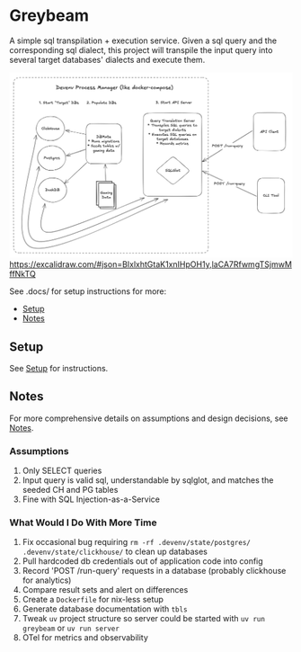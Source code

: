 # Greybeam

A simple sql transpilation + execution service. Given a sql query and the corresponding sql dialect, this project will transpile the input query into several target databases' dialects and execute them.

![Architecture](./assets/img/excalidraw.png)
https://excalidraw.com/#json=BIxlxhtGtaK1xnIHpOH1y,laCA7RfwmgTSjmwMffNkTQ

See .docs/ for setup instructions for more:
- [Setup](./docs/setup.md)
- [Notes](./docs/notes.md)

## Setup

See [Setup](./docs/setup.md) for instructions.

## Notes

For more comprehensive details on assumptions and design decisions, see [Notes](./docs/notes.md).

### Assumptions

1. Only SELECT queries
2. Input query is valid sql, understandable by sqlglot, and matches the seeded CH and PG tables
3. Fine with SQL Injection-as-a-Service

### What Would I Do With More Time

1. Fix occasional bug requiring `rm -rf .devenv/state/postgres/ .devenv/state/clickhouse/` to clean up databases
2. Pull hardcoded db credentials out of application code into config
3. Record 'POST /run-query' requests in a database (probably clickhouse for analytics)
4. Compare result sets and alert on differences
5. Create a `Dockerfile` for nix-less setup
6. Generate database documentation with `tbls`
7. Tweak `uv` project structure so server could be started with `uv run greybeam` or `uv run server`
8. OTel for metrics and observability
